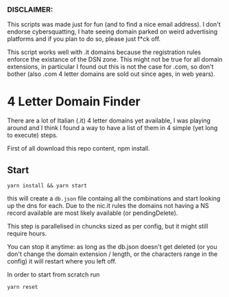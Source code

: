 ### DISCLAIMER: 
This scripts was made just for fun (and to find a nice email address). 
I don't endorse cybersquatting, I hate seeing domain parked on weird advertising platforms and if you plan to do so, please just f*ck off.

This script works well with .it domains because the registration rules enforce the existance of the DSN zone. This might not be true for all domain extensions, in particular I found out this is not the case for .com, so don't bother (also .com 4 letter domains are sold out since ages, in web years).

# 4 Letter Domain Finder

There are a lot of Italian (.it) 4 letter domains yet available, I was playing around and I think I found a way to have a list of them in 4 simple (yet long to execute) steps.

First of all download this repo content, npm install.


## Start

```
yarn install && yarn start
```

this will create a `db.json` file containg all the combinations and start looking up the dns for each.
Due to the nic.it rules the domains not having a NS record available are most likely available (or pendingDelete).

This step is parallelised in chuncks sized as per config, but it might still require hours. 

You can stop it anytime: as long as the db.json doesn't get deleted (or you don't change the domain extension / length, or the characters range in the config) it will restart where you left off.

In order to start from scratch run

```
yarn reset
```